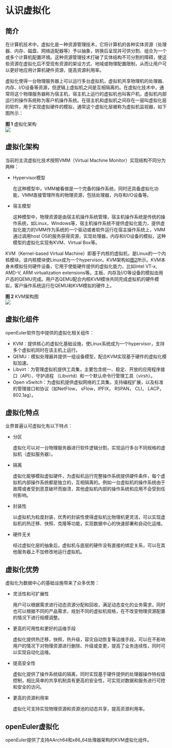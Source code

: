# 认识虚拟化

## 简介

在计算机技术中，虚拟化是一种资源管理技术，它将计算机的各种实体资源（处理器、内存、磁盘、网络适配器等）予以抽象，转换后呈现并可供分割、组合为一个或多个计算机配置环境。这种资源管理技术打破了实体结构不可分割的障碍，使这些资源在虚拟化后不受现有资源的架设方式、地域或物理配置限制，从而让用户可以更好地应用计算机硬件资源，提高资源利用率。

虚拟化使得一台物理服务器上可以运行多台虚拟机，虚拟机共享物理机的处理器、内存、I/O设备等资源，但逻辑上虚拟机之间是互相隔离的。在虚拟化技术中，通常将这个物理服务器称为宿主机，宿主机上运行的虚拟机也叫客户机，虚拟机内部运行的操作系统称为客户机操作系统。在宿主机和虚拟机之间存在一层叫虚拟化层的软件，用于实现虚拟硬件的模拟，通常这个虚拟化层被称为虚拟机监视器，如下图所示：

**图 1**  虚拟化架构<a name="fig19543114124914"></a>  
![](./figures/virtualized-architecture.png)

## 虚拟化架构

当前的主流虚拟化技术按照VMM（Virtual Machine Monitor）实现结构不同分为两种：

-   Hypervisor模型

    在这种模型中，VMM被看做是一个完备的操作系统，同时还具备虚拟化功能，VMM直接管理所有的物理资源，包括处理器，内存和I/O设备等。

-   宿主模型

    这种模型中，物理资源是由宿主机操作系统管理，宿主机操作系统是传统的操作系统，如Linux，Windows等，宿主机操作系统不提供虚拟化能力，提供虚拟化能力的VMM作为系统的一个驱动或者软件运行在宿主操作系统上，VMM通过调用host OS的服务获得资源，实现处理器，内存和I/O设备的模拟，这种模型的虚拟化实现有KVM、Virtual Box等。


KVM（Kernel-based Virtual Machine）即基于内核的虚拟机，是Linux的一个内核模块，该内核模块使Linux成为一个hypervisor。KVM架构如[图2](#fig310953013541)所示。KVM本身未模拟任何硬件设备，它用于使能硬件提供的虚拟化能力，比如Intel VT-x, AMD-V, ARM virtualization extensions等。主板、内存及I/O等设备的模拟由用户态的QEMU完成。用户态QEMU配合内核KVM模块共同完成虚拟机的硬件模拟，客户操作系统运行在QEMU和KVM模拟的硬件上。

**图 2**  KVM架构图<a name="fig310953013541"></a>  
![](./figures/kvm-architecture.png)

## 虚拟化组件

openEuler软件包中提供的虚拟化相关组件：

-   KVM：提供核心的虚拟化基础设施，使Linux系统成为一个hypervisor，支持多个虚拟机同时在该主机上运行。
-   QEMU：模拟处理器并提供一组设备模型，配合KVM实现基于硬件的虚拟化模拟加速。
-   Libvirt：为管理虚拟机提供工具集，主要包含统一、稳定、开放的应用程序接口（API）、守护进程 （Libvirtd）和一个默认命令行管理工具（virsh）。
-   Open vSwitch：为虚拟机提供虚拟网络的工具集，支持编程扩展，以及标准的管理接口和协议（如NetFlow， sFlow，IPFIX， RSPAN， CLI， LACP， 802.1ag）。

## 虚拟化特点

业界普遍认可虚拟化有以下特点：

-   分区

    虚拟化可以对一台物理服务器进行软件逻辑分割，实现运行多台不同规格的虚拟机（虚拟服务器）。


-   隔离

    虚拟化能够模拟虚拟硬件，为虚拟机运行完整操作系统提供硬件条件，每个虚拟机内部操作系统都是独立的，互相隔离的。例如一台虚拟机的操作系统由于故障或者受到恶意破坏而崩溃，其他虚拟机内部的操作系统和应用不会受到任何影响。


-   封装性

    以虚拟机为粒度封装，优秀的封装性使得虚拟机比物理机更灵活，可以实现虚拟机的热迁移、快照、克隆等功能，实现数据中心的快速部署和自动化运维。


-   硬件无关

    经过虚拟化层的抽象后，虚拟机与底层的硬件没有直接的绑定关系，可以在其他服务器上不加修改地运行虚拟机。


## 虚拟化优势

虚拟化为数据中心的基础设施带来了众多优势：

-   灵活性和可扩展性

    用户可以根据需求进行动态资源分配和回收，满足动态变化的业务需求，同时也可以根据不同的产品需求，规划不同的虚拟机规格，在不改变物理资源配置的情况下进行规模调整。


-   更高的可用性和更好的运维手段

    虚拟化提供热迁移，快照，热升级，容灾自动恢复等运维手段，可以在不影响用户的情况下对物理资源进行删除、升级或变更，提高了业务连续性，同时可以实现自动化运维。


-   提高安全性

    虚拟化提供了操作系统级的隔离，同时实现基于硬件提供的处理器操作特权级控制，相比简单的共享机制具有更高的安全性，可实现对数据和服务进行可控和安全的访问。


-   更高的资源利用率

    虚拟化可支持实现物理资源和资源池的动态共享，提高资源利用率。


## openEuler虚拟化

openEuler提供了支持AArch64和x86_64处理器架构的KVM虚拟化组件。

